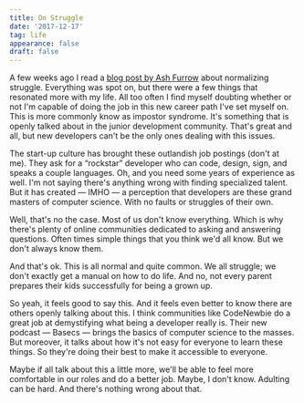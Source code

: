 ```yaml
---
title: On Struggle
date: '2017-12-17'
tag: life
appearance: false
draft: false
---
```


A few weeks ago I read a [blog post by Ash Furrow](https://ashfurrow.com/blog/normalizing-struggle/) about normalizing struggle. Everything was spot on, but there were a few things that resonated more with my life. All too often I find myself doubting whether or not I'm capable of doing the job in this new career path I've set myself on. This is more commonly know as impostor syndrome. It's something that is openly talked about in the junior development community. That's great and all, but new developers can't be the only ones dealing with this issues.

The start-up culture has brought these outlandish job postings (don't at me). They ask for a “rockstar” developer who can code, design, sign, and speaks a couple languages. Oh, and you need some years of experience as well. I'm not saying there's anything wrong with finding specialized talent. But it has created — IMHO — a perception that developers are these grand masters of computer science. With no faults or struggles of their own.

Well, that's no the case. Most of us don't know everything. Which is why there's plenty of online communities dedicated to asking and answering questions. Often times simple things that you think we'd all know. But we don't always know them.

And that's ok. This is all normal and quite common. We all struggle; we don't exactly get a manual on how to do life. And no, not every parent prepares their kids successfully for being a grown up.

So yeah, it feels good to say this. And it feels even better to know there are others openly talking about this. I think communities like CodeNewbie do a great job at demystifying what being a developer really is. Their new podcast — Basecs — brings the basics of computer science to the masses. But moreover, it talks about how it's not easy for everyone to learn these things. So they're doing their best to make it accessible to everyone.

Maybe if all talk about this a little more, we'll be able to feel more comfortable in our roles and do a better job. Maybe, I don't know. Adulting can be hard. And there's nothing wrong about that.